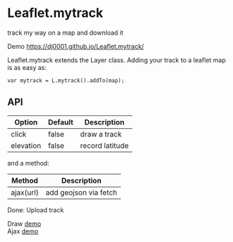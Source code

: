# Leaflet.mytrack
track my way on a map and download it

Demo https://dj0001.github.io/Leaflet.mytrack/

Leaflet.mytrack extends the Layer class. Adding your track to a leaflet map is as easy as:

    var mytrack = L.mytrack().addTo(map);

## API

| Option  | Default |Description  |
| ------------- | ------------- | -----------  |
| click         | false         |draw a track  |
| elevation  | false  |record latitude  |
   
and a method:

| Method  | Description |
| ------------- | ------------- | 
| ajax(url)     | add geojson via fetch  |

Done: Upload track

Draw [demo](https://dj0001.github.io/Leaflet.mytrack/?1)    
Ajax [demo](https://dj0001.github.io/Leaflet.mytrack/?../pwa/test/Fahrrad.gpx)
